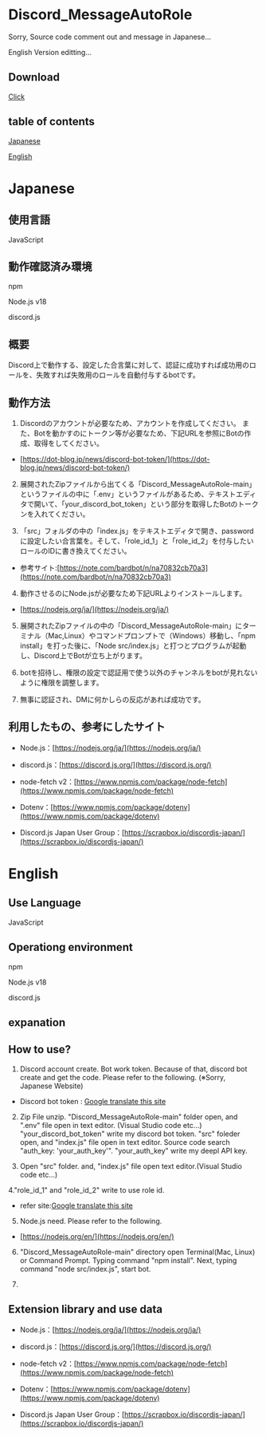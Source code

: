 # Discord_MessageAutoRole
Sorry, Source code comment out and message in Japanese...

English Version editting...

## Download
[Click](https://github.com/Ay2416/Discord_MessageAutoRole/archive/refs/heads/main.zip)

## table of contents
[Japanese](https://github.com/Ay2416/Discord_MessageAutoRole#japanese)

[English](https://github.com/Ay2416/Discord_MessageAutoRole#english)

# Japanese

## 使用言語
JavaScript

## 動作確認済み環境
npm

Node.js v18

discord.js

## 概要

Discord上で動作する、設定した合言葉に対して、認証に成功すれば成功用のロールを、失敗すれば失敗用のロールを自動付与するbotです。

## 動作方法
1. Discordのアカウントが必要なため、アカウントを作成してください。
また、Botを動かすのにトークン等が必要なため、下記URLを参照にBotの作成、取得をしてください。

* [https://dot-blog.jp/news/discord-bot-token/](https://dot-blog.jp/news/discord-bot-token/)

2. 展開されたZipファイルから出てくる「Discord_MessageAutoRole-main」というファイルの中に「.env」というファイルがあるため、テキストエディタで開いて、「your_discord_bot_token」という部分を取得したBotのトークンを入れてください。

3. 「src」フォルダの中の「index.js」をテキストエディタで開き、passwordに設定したい合言葉を。そして、「role_id_1」と「role_id_2」を付与したいロールのIDに書き換えてください。
* 参考サイト:[https://note.com/bardbot/n/na70832cb70a3](https://note.com/bardbot/n/na70832cb70a3)

4. 動作させるのにNode.jsが必要なため下記URLよりインストールします。

* [https://nodejs.org/ja/](https://nodejs.org/ja/)

5. 展開されたZipファイルの中の「Discord_MessageAutoRole-main」にターミナル（Mac,Linux）やコマンドプロンプトで（Windows）移動し、「npm install」を打った後に、「Node src/index.js」と打つとプログラムが起動し、Discord上でBotが立ち上がります。

6. botを招待し、権限の設定で認証用で使う以外のチャンネルをbotが見れないように権限を調整します。

7. 無事に認証され、DMに何かしらの反応があれば成功です。

## 利用したもの、参考にしたサイト

* Node.js：[https://nodejs.org/ja/](https://nodejs.org/ja/)

* discord.js：[https://discord.js.org/](https://discord.js.org/)

* node-fetch v2：[https://www.npmjs.com/package/node-fetch](https://www.npmjs.com/package/node-fetch)

* Dotenv：[https://www.npmjs.com/package/dotenv](https://www.npmjs.com/package/dotenv)

* Discord.js Japan User Group：[https://scrapbox.io/discordjs-japan/](https://scrapbox.io/discordjs-japan/)

# English
## Use Language
JavaScript

## Operationg environment
npm

Node.js v18

discord.js

## expanation

## How to use?

1. Discord account create. Bot work token. Because of that, discord bot create and get the code. Please refer to the following. (※Sorry, Japanese Website)

* Discord bot token : [Google translate this site](https://dot--blog-jp.translate.goog/news/discord-bot-token/?_x_tr_sl=ja&_x_tr_tl=en&_x_tr_hl=ja&_x_tr_pto=wapp)

2. Zip File unzip. "Discord_MessageAutoRole-main" folder open, and ".env" file open in text editor. (Visual Studio code etc...) "your_discord_bot_token" write my discord bot token. "src" foleder open, and "index.js" file open in text editor. Source code search "auth_key: 'your_auth_key'". "your_auth_key" write my deepl API key.

3. Open "src" folder. and, "index.js" file open text editor.(Visual Studio code etc...)

4."role_id_1" and "role_id_2" write to use role id. 
* refer site:[Google translate this site](https://note.com/bardbot/n/na70832cb70a3?_x_tr_sl=ja&_x_tr_tl=en&_x_tr_hl=ja&_x_tr_pto=wapp)

5. Node.js need. Please refer to the following.

* [https://nodejs.org/en/](https://nodejs.org/en/)

6. "Discord_MessageAutoRole-main" directory open Terminal(Mac, Linux) or Command Prompt. Typing command "npm install". Next, typing command "node src/index.js", start bot.

7.

## Extension library and use data

* Node.js：[https://nodejs.org/ja/](https://nodejs.org/ja/)

* discord.js：[https://discord.js.org/](https://discord.js.org/)

* node-fetch v2：[https://www.npmjs.com/package/node-fetch](https://www.npmjs.com/package/node-fetch)

* Dotenv：[https://www.npmjs.com/package/dotenv](https://www.npmjs.com/package/dotenv)

* Discord.js Japan User Group：[https://scrapbox.io/discordjs-japan/](https://scrapbox.io/discordjs-japan/)
